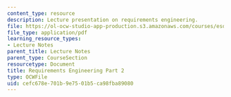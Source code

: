 ```yaml
---
content_type: resource
description: Lecture presentation on requirements engineering.
file: https://ol-ocw-studio-app-production.s3.amazonaws.com/courses/esd-33-systems-engineering-summer-2010/cefc678e701b9e7501b5ca98fba89080_MITESD_33SUM10_lec04b.pdf
file_type: application/pdf
learning_resource_types:
- Lecture Notes
parent_title: Lecture Notes
parent_type: CourseSection
resourcetype: Document
title: Requirements Engineering Part 2
type: OCWFile
uid: cefc678e-701b-9e75-01b5-ca98fba89080
---
```


